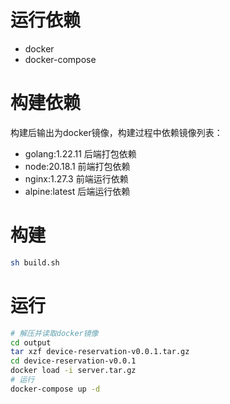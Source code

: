 # 运行依赖
- docker
- docker-compose

# 构建依赖
构建后输出为docker镜像，构建过程中依赖镜像列表：
- golang:1.22.11    后端打包依赖
- node:20.18.1      前端打包依赖
- nginx:1.27.3      前端运行依赖
- alpine:latest     后端运行依赖

# 构建

```sh
sh build.sh
```

# 运行
```sh
# 解压并读取docker镜像
cd output
tar xzf device-reservation-v0.0.1.tar.gz
cd device-reservation-v0.0.1
docker load -i server.tar.gz
# 运行
docker-compose up -d
```